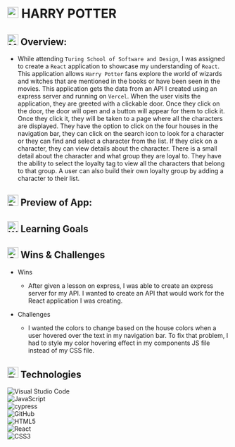# <img src="https://raw.githubusercontent.com/Tarikul-Islam-Anik/Animated-Fluent-Emojis/master/Emojis/People/Man%20Mage.png" alt="Man Mage" width="25" height="25" /> HARRY POTTER

## <img src="https://raw.githubusercontent.com/Tarikul-Islam-Anik/Animated-Fluent-Emojis/master/Emojis/Travel%20and%20places/Milky%20Way.png" alt="Milky Way" width="25" height="25" /> Overview:
- While attending `Turing School of Software and Design`, I was assigned to create a `React` application to showcase my understanding of `React`. This application allows `Harry Potter` fans explore the world of wizards and witches that are mentioned in the books or have been seen in the movies. This application gets the data from an API I created using an express server and running on `Vercel`. When the user visits the application, they are greeted with a clickable door. Once they click on the door, the door will open and a button will appear for them to click it. Once they click it, they will be taken to a page where all the characters are displayed. They have the option to click on the four houses in the navigation bar, they can click on the search icon to look for a character or they can find and select a character from the list. If they click on a character, they can view details about the character. There is a small detail about the character and what group they are loyal to. They have the ability to select the loyalty tag to view all the characters that belong to that group. A user can also build their own loyalty group by adding a character to their list.  

## <img src="https://raw.githubusercontent.com/Tarikul-Islam-Anik/Animated-Fluent-Emojis/master/Emojis/Travel%20and%20places/Rocket.png" alt="Rocket" width="25" height="25" /> Preview of App:

## <img src="https://raw.githubusercontent.com/Tarikul-Islam-Anik/Animated-Fluent-Emojis/master/Emojis/Hand%20gestures/Writing%20Hand.png" alt="Writing Hand" width="25" height="25" /> Learning Goals

## <img src="https://raw.githubusercontent.com/Tarikul-Islam-Anik/Animated-Fluent-Emojis/master/Emojis/Smilies/Grinning%20Face%20with%20Big%20Eyes.png" alt="Grinning Face with Big Eyes" width="25" height="25" /> Wins & Challenges
- Wins
    - After given a lesson on express, I was able to create an express server for my API. I wanted to create an API that would work for the React application I was creating. 

- Challenges
    - I wanted the colors to change based on the house colors when a user hovered over the text in my navigation bar. To fix that problem, I had to style my color hovering effect in my components JS file instead of my CSS file.

## <img src="https://raw.githubusercontent.com/Tarikul-Islam-Anik/Animated-Fluent-Emojis/master/Emojis/People/Technologist.png" alt="Technologist" width="25" height="25" /> Technologies

![Visual Studio Code](https://img.shields.io/badge/Visual%20Studio%20Code-0078d7.svg?style=for-the-badge&logo=visual-studio-code&logoColor=white)
<br>
![JavaScript](https://img.shields.io/badge/javascript-%23323330.svg?style=for-the-badge&logo=javascript&logoColor=%23F7DF1E)
<br>
![cypress](https://img.shields.io/badge/-cypress-%23E5E5E5?style=for-the-badge&logo=cypress&logoColor=058a5e)
<br>
![GitHub](https://img.shields.io/badge/github-%23121011.svg?style=for-the-badge&logo=github&logoColor=white)
<br>
![HTML5](https://img.shields.io/badge/html5-%23E34F26.svg?style=for-the-badge&logo=html5&logoColor=white)
<br>
![React](https://img.shields.io/badge/react-%2320232a.svg?style=for-the-badge&logo=react&logoColor=%2361DAFB)
<br>
![CSS3](https://img.shields.io/badge/css3-%231572B6.svg?style=for-the-badge&logo=css3&logoColor=white)
